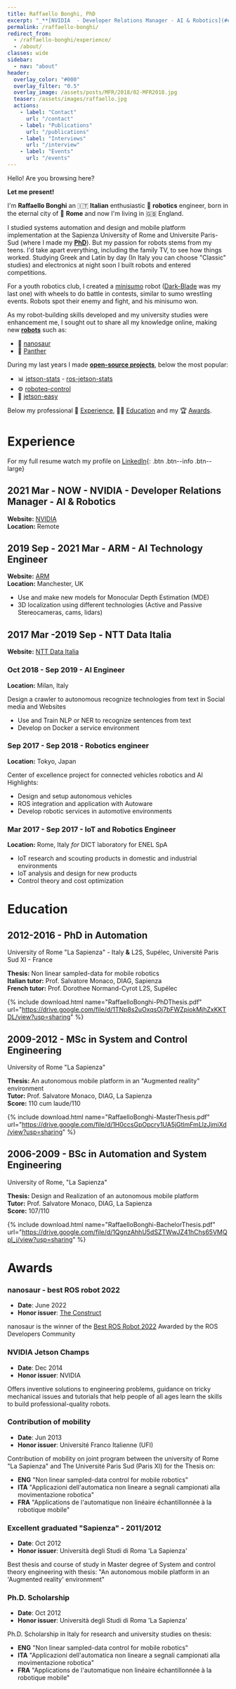 ```yaml
---
title: Raffaello Bonghi, PhD
excerpt: "_**[NVIDIA  - Developer Relations Manager - AI & Robotics](#experience)**_<br/>_**[Ph.D. in Automation Engineering](#education)**_"
permalink: /raffaello-bonghi/
redirect_from:
  - /raffaello-bonghi/experience/
  - /about/
classes: wide
sidebar:
  - nav: "about"
header:
  overlay_color: "#000"
  overlay_filter: "0.5"
  overlay_image: /assets/posts/MFR/2018/02-MFR2018.jpg
  teaser: /assets/images/raffaello.jpg
  actions:
    - label: "Contact"
      url: "/contact"
    - label: "Publications"
      url: "/publications"
    - label: "Interviews"
      url: "/interview"
    - label: "Events"
      url: "/events"
---
```


Hello! Are you browsing here?

**Let me present!**

I'm **Raffaello Bonghi** an 🇮🇹 **Italian** enthusiastic 🤖 **robotics** engineer, born in the eternal city of 🛵 **Rome** and now I'm living in 🇬🇧 England.

I studied systems automation and design and mobile platform implementation at the Sapienza University of Rome and Universite Paris-Sud (where I made my [**PhD**](#2012-2016---phd-in-automation)). But my passion for robots stems from my teens. I'd take apart everything, including the family TV, to see how things worked. Studying Greek and Latin by day (In Italy you can choose "Classic" studies) and electronics at night soon I built robots and entered competitions.

For a youth robotics club, I created a [minisumo](/publications/robot-minisumo/) robot ([Dark-Blade](/robot/dark-blade) was my last one) with wheels to do battle in contests, similar to sumo wrestling events. Robots spot their enemy and fight, and his minisumo won.

As my robot-building skills developed and my university studies were enhancement me, I sought out to share all my knowledge online, making new [**robots**](/robot/) such as:

 * 🦕 [nanosaur](https://nanosaur.ai/)
 * 🐆 [Panther](https://rpanther.github.io/)

During my last years I made [**open-source projects**](/project/), below the most popular:

 * 📊 [jetson-stats](https://github.com/rbonghi/jetson_stats) - [ros-jetson-stats](https://github.com/rbonghi/ros_jetson_stats)
 * ⚙️ [roboteq-control](https://github.com/rbonghi/roboteq_control)
 * 🔩 [jetson-easy](https://github.com/rbonghi/jetson_easy)

Below my professional 💼 [Experience](#experience), 👨‍🎓 [Education](#education) and my 🏆 [Awards](#awards).

# Experience

For my full resume watch my profile on [LinkedIn](https://www.linkedin.com/in/raffaello-bonghi/){: .btn .btn--info .btn--large}

## 2021 Mar - NOW - NVIDIA - Developer Relations Manager - AI & Robotics
**Website:** [NVIDIA](https://www.nvidia.com/)<br/>
**Location:** Remote

## 2019 Sep - 2021 Mar - ARM - AI Technology Engineer
**Website:** [ARM](https://www.arm.com/)<br/>
**Location:** Manchester, UK

* Use and make new models for Monocular Depth Estimation (MDE)
* 3D localization using different technologies (Active and Passive Stereocameras, cams, lidars)

## 2017 Mar -2019 Sep - NTT Data Italia
**Website:** [NTT Data Italia](https://it.nttdata.com/)
### Oct 2018 - Sep 2019 - AI Engineer
**Location:** Milan, Italy

Design a crawler to autonomous recognize technologies from text in Social media and Websites
* Use and Train NLP or NER to recognize sentences from text
* Develop on Docker a service environment

### Sep 2017 - Sep 2018 - Robotics engineer
**Location:** Tokyo, Japan

Center of excellence project for connected vehicles robotics and AI<br/>
Highlights:
* Design and setup autonomous vehicles
* ROS integration and application with Autoware
* Develop robotic services in automotive environments

### Mar 2017 - Sep 2017 - IoT and Robotics Engineer
**Location:** Rome, Italy *for* DICT laboratory for ENEL SpA
* IoT research and scouting products in domestic and industrial environments
* IoT analysis and design for new products
* Control theory and cost optimization

# Education

## 2012-2016 - PhD in Automation
University of Rome "La Sapienza" - Italy **&** L2S, Supélec, Université Paris Sud XI - France

**Thesis:** Non linear sampled-data for mobile robotics <br/>
**Italian tutor:** Prof. Salvatore Monaco, DIAG, Sapienza <br/>
**French tutor:** Prof. Dorothee Normand-Cyrot L2S, Supélec

{% include download.html name="RaffaelloBonghi-PhDThesis.pdf" url="https://drive.google.com/file/d/1TNp8s2uOxqsOj7bFWZpiokMjhZxKKTDL/view?usp=sharing" %}

## 2009-2012 - MSc in System and Control Engineering
University of Rome "La Sapienza"

**Thesis:** An autonomous mobile platform in an "Augmented reality" environment <br/>
**Tutor:** Prof. Salvatore Monaco, DIAG, La Sapienza <br/>
**Score:** 110 cum laude/110

{% include download.html name="RaffaelloBonghi-MasterThesis.pdf" url="https://drive.google.com/file/d/1H0ccsGpOpcry1UA5jGtlmFmLlzJjmiXd/view?usp=sharing" %}

## 2006-2009 - BSc in Automation and System Engineering
University of Rome, "La Sapienza"

**Thesis:** Design and Realization of an autonomous mobile platform <br/>
**Tutor:** Prof. Salvatore Monaco, DIAG, La Sapienza <br/>
**Score:** 107/110

{% include download.html name="RaffaelloBonghi-BachelorThesis.pdf" url="https://drive.google.com/file/d/1QgnzAhhU5dSZTWwJZ41hChs65VMQpl_j/view?usp=sharing" %}

# Awards

### nanosaur - best ROS robot 2022
* **Date**: June 2022  
* **Honor issuer**: [The Construct](https://www.theconstructsim.com/)

nanosaur is the winner of the [Best ROS Robot 2022](https://www.theconstructsim.com/ros-awards-2022/) Awarded by the ROS Developers Community

### NVIDIA Jetson Champs
* **Date**: Dec 2014  
* **Honor issuer**: NVIDIA

Offers inventive solutions to engineering problems, guidance on tricky mechanical issues and tutorials that help people of all ages learn the skills to build professional-quality robots.

### Contribution of mobility
* **Date**: Jun 2013
* **Honor issuer**: Université Franco Italienne (UFI)

Contribution of mobility on joint program between the university of Rome "La Sapienza" and The Université Paris Sud (Paris XI) for the Thesis on:
* **ENG** "Non linear sampled-data control for mobile robotics"
* **ITA** "Applicazioni dell'automatica non lineare a segnali campionati alla movimentazione robotica"
* **FRA** "Applications de l'automatique non linéaire échantillonnée à la robotique mobile"

### Excellent graduated "Sapienza" - 2011/2012
* **Date**: Oct 2012
* **Honor issuer**: Università degli Studi di Roma 'La Sapienza'

Best thesis and course of study in Master degree of System and control theory engineering with thesis: "An autonomous mobile platform in an 'Augmented reality' environment"

### Ph.D. Scholarship
* **Date**: Oct 2012
* **Honor issuer**: Università degli Studi di Roma 'La Sapienza'

Ph.D. Scholarship in Italy for research and university studies on thesis:
* **ENG** "Non linear sampled-data control for mobile robotics"
* **ITA** "Applicazioni dell'automatica non lineare a segnali campionati alla movimentazione robotica"
* **FRA** "Applications de l'automatique non linéaire échantillonnée à la robotique mobile"
